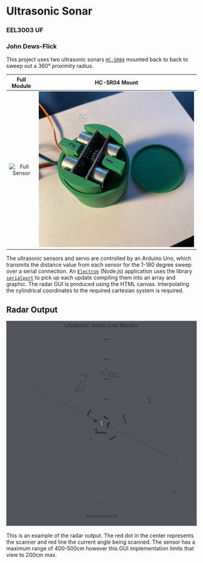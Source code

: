 # Ultrasonic Sonar

### EEL3003 UF

### John Dews-Flick

This project uses two ultrasonic sonars [`HC-SR04`](https://cdn.sparkfun.com/datasheets/Sensors/Proximity/HCSR04.pdf) mounted back to back to sweep out a 360° proximity radius.

|             Full Module              |            HC-SR04 Mount            |
| :----------------------------------: | :---------------------------------: |
| ![Full Sensor](/docs/running.gif) | ![Full Sensor](/docs/sensorTop.jpg) |

The ultrasonic sensors and servo are controlled by an Arduino Uno, which transmits the distance value from each sensor for the 1-180 degree sweep over a serial connection. An [`Electron`](https://electronjs.org/) (Node.js) application uses the library [`serialport`](https://www.npmjs.com/package/serialport) to pick up each update compiling them into an array and graphic. The radar GUI is produced using the HTML canvas. Interpolating the cylindrical coordinates to the required cartesian system is required.

## Radar Output

![Full Sensor](/docs/scanning.gif)

This is an example of the radar output. The red dot in the center represents the scanner and red line the current angle being scanned. The sensor has a maximum range of 400-500cm however this GUI implementation limits that view to 200cm max.
